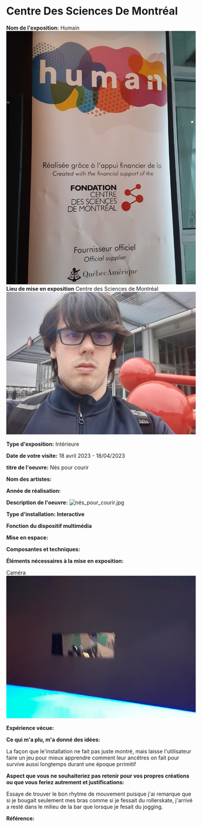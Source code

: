 # Centre Des Sciences De Montréal

**Nom de l'exposition:**
Humain
![human_expo.jpg](media/human_expo.jpg)
**Lieu de mise en exposition**
Centre des Sciences de Montréal
![entre_centre_science.jpg](media/entre_centre_science.jpg)

**Type d'exposition:**
Intérieure

**Date de votre visite:**
18 avril 2023 - 18/04/2023 

**titre de l'oeuvre:**
Nés pour courir

**Nom des artistes:**


**Année de réalisation:** 


**Description de l'oeuvre:**
![nés_pour_courir.jpg](media/nés_pour_courir.jpg)

**Type d'installation: Interactive**


**Fonction du dispositif multimédia**

**Mise en espace:**


**Composantes et techniques:**


**Éléments nécessaires à la mise en exposition:**

Caméra
![camera_courir.jpg](media/camera_courir.jpg)

**Expérience vécue:**


**Ce qui m'a plu, m'a donné des idées:**

La façon que le'installation ne fait pas juste montré, mais laisse l'utilisateur faire un jeu pour mieux apprendre comment leur ancêtres on fait pour survive aussi longtemps durant une époque prrimitif

**Aspect que vous ne souhaiteriez pas retenir pour vos propres créations ou que vous feriez autrement et justifications:**

Essaye de trouver le bon rhytme de mouvement puisque j'ai remarque que si je bougait seulement mes bras comme si je fessait du rollerskate, j'arrivé a resté dans le milieu de la bar que lorsque je fesait du jogging.

**Référence:**


